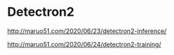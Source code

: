 # Detectron2



http://maruo51.com/2020/06/23/detectron2-inference/

http://maruo51.com/2020/06/24/detectron2-training/

